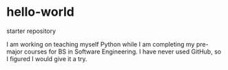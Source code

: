 # hello-world
starter repository

I am working on teaching myself Python while I am completing my pre-major courses for BS in Software Engineering. I have never used GitHub, so I figured I would give it a try.
